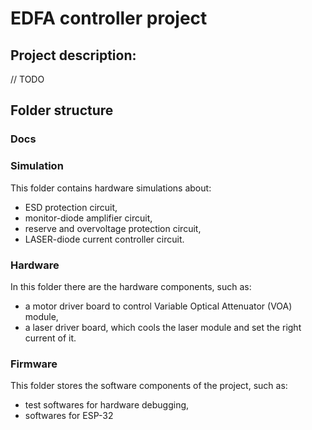 # EDFA controller project

## Project description:

// TODO

## Folder structure

### Docs

### Simulation

This folder contains hardware simulations about:
- ESD protection circuit,
- monitor-diode amplifier circuit,
- reserve and overvoltage protection circuit,
- LASER-diode current controller circuit.

### Hardware

In this folder there are the hardware components, such as:
- a motor driver board to control Variable Optical Attenuator (VOA) module,
- a laser driver board, which cools the laser module and set the right current of it.

### Firmware

This folder stores the software components of the project, such as:
- test softwares for hardware debugging,
- softwares for ESP-32



